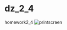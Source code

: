 # dz_2_4
homework2_4
![printscreen](https://user-images.githubusercontent.com/29717006/28215644-5fd2a0ec-68b7-11e7-92ff-6304a4cd1de5.png)

